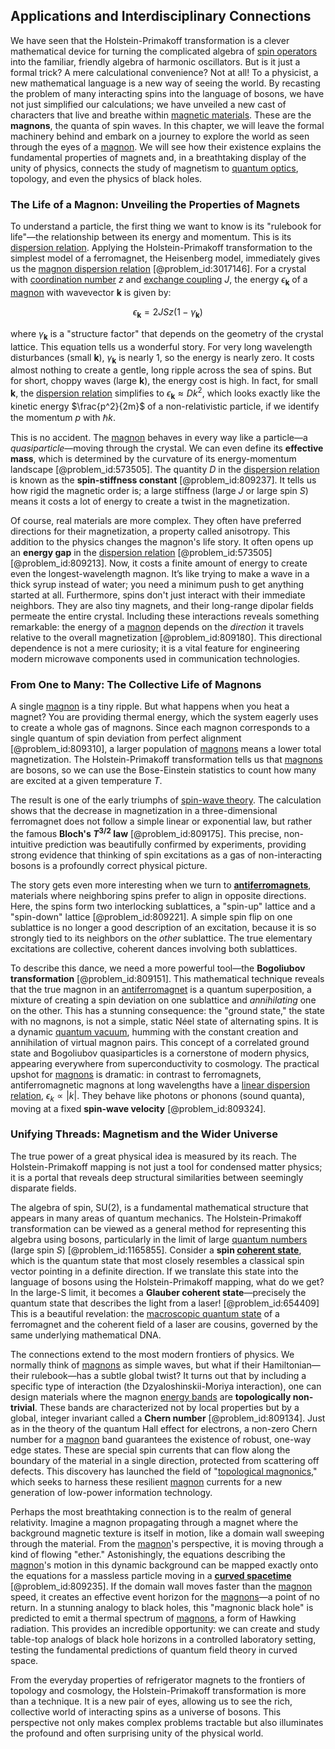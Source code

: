 ## Applications and Interdisciplinary Connections

We have seen that the Holstein-Primakoff transformation is a clever mathematical device for turning the complicated algebra of [spin operators](@article_id:154925) into the familiar, friendly algebra of harmonic oscillators. But is it just a formal trick? A mere calculational convenience? Not at all! To a physicist, a new mathematical language is a new way of seeing the world. By recasting the problem of many interacting spins into the language of bosons, we have not just simplified our calculations; we have unveiled a new cast of characters that live and breathe within [magnetic materials](@article_id:137459). These are the **magnons**, the quanta of spin waves. In this chapter, we will leave the formal machinery behind and embark on a journey to explore the world as seen through the eyes of a [magnon](@article_id:143777). We will see how their existence explains the fundamental properties of magnets and, in a breathtaking display of the unity of physics, connects the study of magnetism to [quantum optics](@article_id:140088), topology, and even the physics of black holes.

### The Life of a Magnon: Unveiling the Properties of Magnets

To understand a particle, the first thing we want to know is its "rulebook for life"—the relationship between its energy and momentum. This is its [dispersion relation](@article_id:138019). Applying the Holstein-Primakoff transformation to the simplest model of a ferromagnet, the Heisenberg model, immediately gives us the [magnon dispersion relation](@article_id:198136) [@problem_id:3017146]. For a crystal with [coordination number](@article_id:142727) $z$ and [exchange coupling](@article_id:154354) $J$, the energy $\epsilon_{\mathbf{k}}$ of a [magnon](@article_id:143777) with wavevector $\mathbf{k}$ is given by:

$$
\epsilon_{\mathbf{k}} = 2JSz(1 - \gamma_{\mathbf{k}})
$$

where $\gamma_{\mathbf{k}}$ is a "structure factor" that depends on the geometry of the crystal lattice. This equation tells us a wonderful story. For very long wavelength disturbances (small $\mathbf{k}$), $\gamma_{\mathbf{k}}$ is nearly 1, so the energy is nearly zero. It costs almost nothing to create a gentle, long ripple across the sea of spins. But for short, choppy waves (large $\mathbf{k}$), the energy cost is high. In fact, for small $\mathbf{k}$, the [dispersion relation](@article_id:138019) simplifies to $\epsilon_{\mathbf{k}} \approx Dk^2$, which looks exactly like the kinetic energy $\frac{p^2}{2m}$ of a non-relativistic particle, if we identify the momentum $p$ with $\hbar k$.

This is no accident. The [magnon](@article_id:143777) behaves in every way like a particle—a *quasiparticle*—moving through the crystal. We can even define its **effective mass**, which is determined by the curvature of its energy-momentum landscape [@problem_id:573505]. The quantity $D$ in the [dispersion relation](@article_id:138019) is known as the **spin-stiffness constant** [@problem_id:809237]. It tells us how rigid the magnetic order is; a large stiffness (large $J$ or large spin $S$) means it costs a lot of energy to create a twist in the magnetization.

Of course, real materials are more complex. They often have preferred directions for their magnetization, a property called anisotropy. This addition to the physics changes the magnon's life story. It often opens up an **energy gap** in the [dispersion relation](@article_id:138019) [@problem_id:573505] [@problem_id:809213]. Now, it costs a finite amount of energy to create even the longest-wavelength magnon. It’s like trying to make a wave in a thick syrup instead of water; you need a minimum push to get anything started at all. Furthermore, spins don't just interact with their immediate neighbors. They are also tiny magnets, and their long-range dipolar fields permeate the entire crystal. Including these interactions reveals something remarkable: the energy of a [magnon](@article_id:143777) depends on the *direction* it travels relative to the overall magnetization [@problem_id:809180]. This directional dependence is not a mere curiosity; it is a vital feature for engineering modern microwave components used in communication technologies.

### From One to Many: The Collective Life of Magnons

A single [magnon](@article_id:143777) is a tiny ripple. But what happens when you heat a magnet? You are providing thermal energy, which the system eagerly uses to create a whole gas of magnons. Since each magnon corresponds to a single quantum of spin deviation from perfect alignment [@problem_id:809310], a larger population of [magnons](@article_id:139315) means a lower total magnetization. The Holstein-Primakoff transformation tells us that [magnons](@article_id:139315) are bosons, so we can use the Bose-Einstein statistics to count how many are excited at a given temperature $T$.

The result is one of the early triumphs of [spin-wave theory](@article_id:140332). The calculation shows that the decrease in magnetization in a three-dimensional ferromagnet does not follow a simple linear or exponential law, but rather the famous **Bloch's $T^{3/2}$ law** [@problem_id:809175]. This precise, non-intuitive prediction was beautifully confirmed by experiments, providing strong evidence that thinking of spin excitations as a gas of non-interacting bosons is a profoundly correct physical picture.

The story gets even more interesting when we turn to **[antiferromagnets](@article_id:138792)**, materials where neighboring spins prefer to align in opposite directions. Here, the spins form two interlocking sublattices, a "spin-up" lattice and a "spin-down" lattice [@problem_id:809221]. A simple spin flip on one sublattice is no longer a good description of an excitation, because it is so strongly tied to its neighbors on the *other* sublattice. The true elementary excitations are collective, coherent dances involving both sublattices.

To describe this dance, we need a more powerful tool—the **Bogoliubov transformation** [@problem_id:809151]. This mathematical technique reveals that the true magnon in an [antiferromagnet](@article_id:136620) is a quantum superposition, a mixture of creating a spin deviation on one sublattice and *annihilating* one on the other. This has a stunning consequence: the "ground state," the state with no magnons, is not a simple, static Néel state of alternating spins. It is a dynamic [quantum vacuum](@article_id:155087), humming with the constant creation and annihilation of virtual magnon pairs. This concept of a correlated ground state and Bogoliubov quasiparticles is a cornerstone of modern physics, appearing everywhere from superconductivity to cosmology. The practical upshot for [magnons](@article_id:139315) is dramatic: in contrast to ferromagnets, antiferromagnetic magnons at long wavelengths have a [linear dispersion relation](@article_id:265819), $\epsilon_k \propto |k|$. They behave like photons or phonons (sound quanta), moving at a fixed **spin-wave velocity** [@problem_id:809324].

### Unifying Threads: Magnetism and the Wider Universe

The true power of a great physical idea is measured by its reach. The Holstein-Primakoff mapping is not just a tool for condensed matter physics; it is a portal that reveals deep structural similarities between seemingly disparate fields.

The algebra of spin, SU(2), is a fundamental mathematical structure that appears in many areas of quantum mechanics. The Holstein-Primakoff transformation can be viewed as a general method for representing this algebra using bosons, particularly in the limit of large [quantum numbers](@article_id:145064) (large spin $S$) [@problem_id:1165855]. Consider a **spin [coherent state](@article_id:154375)**, which is the quantum state that most closely resembles a classical spin vector pointing in a definite direction. If we translate this state into the language of bosons using the Holstein-Primakoff mapping, what do we get? In the large-S limit, it becomes a **Glauber coherent state**—precisely the quantum state that describes the light from a laser! [@problem_id:654409] This is a beautiful revelation: the [macroscopic quantum state](@article_id:192265) of a ferromagnet and the coherent field of a laser are cousins, governed by the same underlying mathematical DNA.

The connections extend to the most modern frontiers of physics. We normally think of [magnons](@article_id:139315) as simple waves, but what if their Hamiltonian—their rulebook—has a subtle global twist? It turns out that by including a specific type of interaction (the Dzyaloshinskii-Moriya interaction), one can design materials where the magnon [energy bands](@article_id:146082) are **topologically non-trivial**. These bands are characterized not by local properties but by a global, integer invariant called a **Chern number** [@problem_id:809134]. Just as in the theory of the quantum Hall effect for electrons, a non-zero Chern number for a [magnon](@article_id:143777) band guarantees the existence of robust, one-way edge states. These are special spin currents that can flow along the boundary of the material in a single direction, protected from scattering off defects. This discovery has launched the field of "[topological magnonics](@article_id:136819)," which seeks to harness these resilient [magnon](@article_id:143777) currents for a new generation of low-power information technology.

Perhaps the most breathtaking connection is to the realm of general relativity. Imagine a magnon propagating through a magnet where the background magnetic texture is itself in motion, like a domain wall sweeping through the material. From the [magnon](@article_id:143777)'s perspective, it is moving through a kind of flowing "ether." Astonishingly, the equations describing the [magnon](@article_id:143777)'s motion in this dynamic background can be mapped exactly onto the equations for a massless particle moving in a **[curved spacetime](@article_id:184444)** [@problem_id:809235]. If the domain wall moves faster than the [magnon](@article_id:143777) speed, it creates an effective event horizon for the [magnons](@article_id:139315)—a point of no return. In a stunning analogy to black holes, this "magnonic black hole" is predicted to emit a thermal spectrum of [magnons](@article_id:139315), a form of Hawking radiation. This provides an incredible opportunity: we can create and study table-top analogs of black hole horizons in a controlled laboratory setting, testing the fundamental predictions of quantum field theory in curved space.

From the everyday properties of refrigerator magnets to the frontiers of topology and cosmology, the Holstein-Primakoff transformation is more than a technique. It is a new pair of eyes, allowing us to see the rich, collective world of interacting spins as a universe of bosons. This perspective not only makes complex problems tractable but also illuminates the profound and often surprising unity of the physical world.